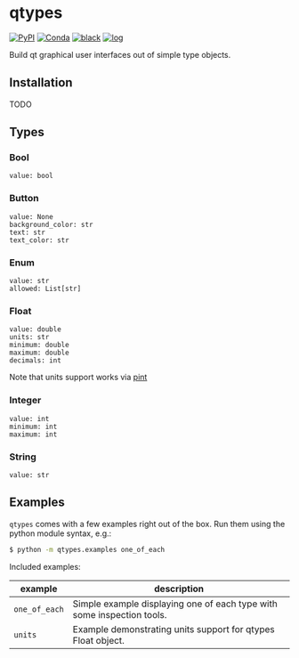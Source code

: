# qtypes

[![PyPI](https://img.shields.io/pypi/v/qtypes)](https://pypi.org/project/qtypes)
[![Conda](https://img.shields.io/conda/vn/conda-forge/qtypes)](https://anaconda.org/conda-forge/qtypes)
[![black](https://img.shields.io/badge/code--style-black-black)](https://black.readthedocs.io/)
[![log](https://img.shields.io/badge/change-log-informational)](https://gitlab.com/yaq/qtypes/-/blob/main/CHANGELOG.md)

Build qt graphical user interfaces out of simple type objects.

## Installation

TODO

## Types

### Bool

```
value: bool
```

### Button

```
value: None
background_color: str
text: str
text_color: str
```

### Enum
```
value: str
allowed: List[str]
```

### Float

```
value: double
units: str
minimum: double
maximum: double
decimals: int
```

Note that units support works via [pint](https://pint.readthedocs.io)

### Integer

```
value: int
minimum: int
maximum: int
```

### String

```
value: str
```

## Examples

`qtypes` comes with a few examples right out of the box.
Run them using the python module syntax, e.g.:

```bash
$ python -m qtypes.examples one_of_each
```

Included examples:

| example       | description                                                            |
| ------------- | ---------------------------------------------------------------------- |
| `one_of_each` | Simple example displaying one of each type with some inspection tools. |
| `units`       | Example demonstrating units support for qtypes Float object.           |
